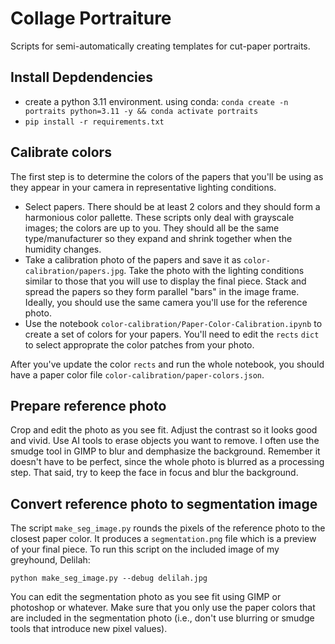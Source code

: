# Collage Portraiture

Scripts for semi-automatically creating templates for cut-paper portraits.

## Install Depdendencies

* create a python 3.11 environment. using conda: `conda create -n portraits python=3.11 -y && conda activate portraits`
* `pip install -r requirements.txt`

## Calibrate colors

The first step is to determine the colors of the papers that you'll be using as they appear in your camera in representative lighting conditions.

* Select papers. There should be at least 2 colors and they should form a harmonious color pallette. These scripts only deal with grayscale images; the colors are up to you. They should all be the same type/manufacturer so they expand and shrink together when the humidity changes.
* Take a calibration photo of the papers and save it as `color-calibration/papers.jpg`. Take the photo with the lighting conditions similar to those that you will use to display the final piece. Stack and spread the papers so they form parallel "bars" in the image frame. Ideally, you should use the same camera you'll use for the reference photo. 
* Use the notebook `color-calibration/Paper-Color-Calibration.ipynb` to create a set of colors for your papers. You'll need to edit the `rects` `dict` to select approprate the color patches from your photo.

After you've update the color `rects` and run the whole notebook, you should have a paper color file `color-calibration/paper-colors.json`.

## Prepare reference photo

Crop and edit the photo as you see fit. Adjust the contrast so it looks good and vivid. Use AI tools to erase objects you want to remove. I often use the smudge tool in GIMP to blur and demphasize the background. Remember it doesn't have to be perfect, since the whole photo is blurred as a processing step. That said, try to keep the face in focus and blur the background.

## Convert reference photo to segmentation image

The script `make_seg_image.py` rounds the pixels of the reference photo to the closest paper color. It produces a `segmentation.png` file which is a preview of your final piece. To run this script on the included image of my greyhound, Delilah:

`python make_seg_image.py --debug delilah.jpg`

You can edit the segmentation photo as you see fit using GIMP or photoshop or whatever. Make sure that you only use the paper colors that are included in the segmentation photo (i.e., don't use blurring or smudge tools that introduce new pixel values).
